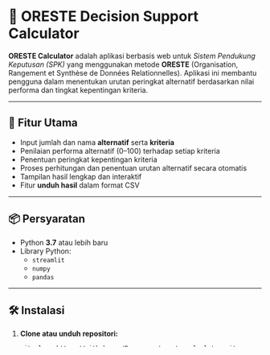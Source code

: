 # 🧮 ORESTE Decision Support Calculator

**ORESTE Calculator** adalah aplikasi berbasis web untuk *Sistem Pendukung Keputusan (SPK)* yang menggunakan metode **ORESTE** (Organisation, Rangement et Synthèse de Données Relationnelles). Aplikasi ini membantu pengguna dalam menentukan urutan peringkat alternatif berdasarkan nilai performa dan tingkat kepentingan kriteria.

---

## 🚀 Fitur Utama

- Input jumlah dan nama **alternatif** serta **kriteria**
- Penilaian performa alternatif (0–100) terhadap setiap kriteria
- Penentuan peringkat kepentingan kriteria
- Proses perhitungan dan penentuan urutan alternatif secara otomatis
- Tampilan hasil lengkap dan interaktif
- Fitur **unduh hasil** dalam format CSV

---

## 📦 Persyaratan

- Python **3.7** atau lebih baru
- Library Python:
  - `streamlit`
  - `numpy`
  - `pandas`

---

## 🛠️ Instalasi

1. **Clone atau unduh repositori:**

   ```bash
   git clone https://github.com/Ryanarynn/oreste-calculator.git
   cd oreste-calculator
   ```

2. **(Opsional) Buat virtual environment:**

   ```bash
   python -m venv venv
   ```

   Aktifkan environment:

   - **Linux/macOS**:

     ```bash
     source venv/bin/activate
     ```

   - **Windows**:

     ```bash
     venv\Scripts\activate
     ```

3. **Install library yang dibutuhkan:**

   ```bash
   pip install -r app/requirements.txt
   ```

4. **Jalankan aplikasi:**

   ```bash
   streamlit run app/main.py
   ```

---

## 🌐 Cara Penggunaan

1. Akses aplikasi di browser Anda: [http://localhost:8501](http://localhost:8501)
2. Masukkan jumlah **alternatif** dan **kriteria**
3. Isi nama alternatif dan nama kriteria
4. Masukkan skor performa (0–100) untuk setiap alternatif terhadap setiap kriteria
5. Tentukan **peringkat kepentingan** untuk tiap kriteria (1 = paling penting)
6. Klik tombol **"Hitung"**
7. Lihat hasil perhitungan dan peringkat alternatif
8. (Opsional) Unduh hasil dalam format CSV

---

## 📁 Struktur Folder

```
app/
│
├── main.py              # Kode utama aplikasi Streamlit
├── requirements.txt     # Daftar dependensi
├── assets/              # (Opsional) File tambahan seperti gambar/logo
│
README.md                # Dokumentasi proyek
```

---

## 🤝 Kontribusi

Kontribusi sangat terbuka! Anda dapat:

- Membuat issue untuk pelaporan bug atau permintaan fitur
- Mengajukan pull request untuk perbaikan atau penambahan fitur

---

## 📄 Lisensi

Proyek ini dilisensikan di bawah [MIT License](LICENSE).

---

## 🧠 Tentang Metode ORESTE

ORESTE adalah metode *multi-criteria decision analysis* (MCDA) yang menggunakan pendekatan peringkat ordinal dan relasional untuk mengevaluasi alternatif berdasarkan sejumlah kriteria. Cocok digunakan ketika data bersifat kualitatif dan sulit dikonversi menjadi nilai kuantitatif secara langsung.
